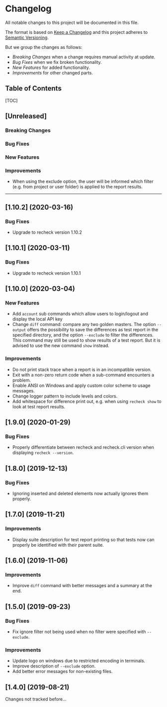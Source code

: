 Changelog
=========

All notable changes to this project will be documented in this file.

The format is based on [Keep a Changelog](https://keepachangelog.com/) and this project adheres to
[Semantic Versioning](https://semver.org/).

But we group the changes as follows:

* *Breaking Changes* when a change requires manual activity at update.
* *Bug Fixes* when we fix broken functionality.
* *New Features* for added functionality.
* *Improvements* for other changed parts.


Table of Contents
-----------------

[TOC]


[Unreleased]
------------

### Breaking Changes

### Bug Fixes

### New Features

### Improvements

* When using the exclude option, the user will be informed which filter (e.g. from project or user folder) is applied to the report results.


--------------------------------------------------------------------------------


[1.10.2] (2020-03-16)
---------------------

### Bug Fixes

* Upgrade to recheck version 1.10.2


[1.10.1] (2020-03-11)
---------------------

### Bug Fixes

* Upgrade to recheck version 1.10.1


[1.10.0] (2020-03-04)
---------------------

### New Features

* Add `account` sub commands which allow users to login/logout and display the local API key
* Change `diff` command: compare any two golden masters. The option `--output` offers the possibility to save 
the differences as test report in the specified directory, and the option `--exclude` to filter the differences.
This command may still be used to show results of a test report. But it is advised to use the new command `show` instead.

### Improvements

* Do not print stack trace when a report is in an incompatible version.
* Exit with a non-zero return code when a sub-command encounters a problem.
* Enable ANSI on Windows and apply custom color scheme to usage messages.
* Change logger pattern to include levels and colors.
* Add whitespace for difference print out, e.g. when using `recheck show` to look at test report results.


[1.9.0] (2020-01-29)
--------------------

### Bug Fixes

* Properly differentiate between recheck and recheck.cli version when displaying `recheck --version`.


[1.8.0] (2019-12-13)
--------------------

### Bug Fixes

* Ignoring inserted and deleted elements now actually ignores them properly.


[1.7.0] (2019-11-21)
--------------------

### Improvements

* Display suite description for test report printing so that tests now can properly be identified with their parent suite.


[1.6.0] (2019-11-06)
--------------------

### Improvements

* Improve `diff` command with better messages and a summary at the end.


[1.5.0] (2019-09-23)
--------------------

### Bug Fixes

* Fix ignore filter not being used when no filter were specified with `--exclude`.

### Improvements

* Update logo on windows due to restricted encoding in terminals.
* Improve description of `--exclude` option.
* Add better error messages for non-existing files.


[1.4.0] (2019-08-21)
--------------------

Changes not tracked before...
